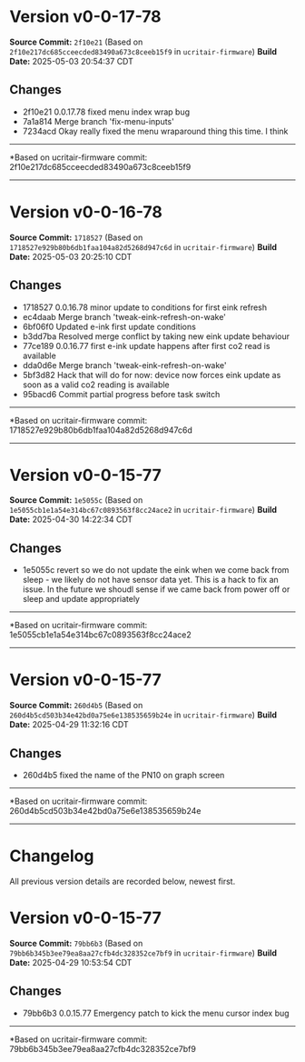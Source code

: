 # Version v0-0-17-78

**Source Commit:** `2f10e21` (Based on `2f10e217dc685cceecded83490a673c8ceeb15f9` in `ucritair-firmware`)
**Build Date:** 2025-05-03 20:54:37 CDT

## Changes

* 2f10e21 0.0.17.78 fixed menu index wrap bug
* 7a1a814 Merge branch 'fix-menu-inputs'
* 7234acd Okay really fixed the menu wraparound thing this time. I think

---
*Based on ucritair-firmware commit: 2f10e217dc685cceecded83490a673c8ceeb15f9

---


# Version v0-0-16-78

**Source Commit:** `1718527` (Based on `1718527e929b80b6db1faa104a82d5268d947c6d` in `ucritair-firmware`)
**Build Date:** 2025-05-03 20:25:10 CDT

## Changes

* 1718527 0.0.16.78 minor update to conditions for first eink refresh
* ec4daab Merge branch 'tweak-eink-refresh-on-wake'
* 6bf06f0 Updated e-ink first update conditions
* b3dd7ba Resolved merge conflict by taking new eink update behaviour
* 77ce189 0.0.16.77 first e-ink update happens after first co2 read is available
* dda0d6e Merge branch 'tweak-eink-refresh-on-wake'
* 5bf3d82 Hack that will do for now: device now forces eink update as soon as a valid co2 reading is available
* 95bacd6 Commit partial progress before task switch

---
*Based on ucritair-firmware commit: 1718527e929b80b6db1faa104a82d5268d947c6d

---


# Version v0-0-15-77

**Source Commit:** `1e5055c` (Based on `1e5055cb1e1a54e314bc67c0893563f8cc24ace2` in `ucritair-firmware`)
**Build Date:** 2025-04-30 14:22:34 CDT

## Changes

* 1e5055c revert so we do not update the eink when we come back from sleep - we likely do not have sensor data yet. This is a hack to fix an issue. In the future we shoudl sense if we came back from power off or sleep and update appropriately

---
*Based on ucritair-firmware commit: 1e5055cb1e1a54e314bc67c0893563f8cc24ace2

---


# Version v0-0-15-77

**Source Commit:** `260d4b5` (Based on `260d4b5cd503b34e42bd0a75e6e138535659b24e` in `ucritair-firmware`)
**Build Date:** 2025-04-29 11:32:16 CDT

## Changes

* 260d4b5 fixed the name of the PN10 on graph screen

---
*Based on ucritair-firmware commit: 260d4b5cd503b34e42bd0a75e6e138535659b24e

---


# Changelog

All previous version details are recorded below, newest first.

# Version v0-0-15-77

**Source Commit:** `79bb6b3` (Based on `79bb6b345b3ee79ea8aa27cfb4dc328352ce7bf9` in `ucritair-firmware`)
**Build Date:** 2025-04-29 10:53:54 CDT

## Changes

* 79bb6b3 0.0.15.77 Emergency patch to kick the menu cursor index bug

---
*Based on ucritair-firmware commit: 79bb6b345b3ee79ea8aa27cfb4dc328352ce7bf9
